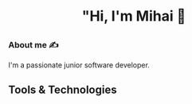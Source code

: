 ### <h1 align="center"> "Hi, I'm Mihai 👋 </h1>

## <h3 align="left"> About me ✍️ </h3>
<p align="left">I'm a passionate junior software developer.
<!--   who likes to build new projects using different technologies. Fast learner. I enjoy the process of studying about anything that I need in order to solve a problem. -->
</p>

## Tools & Technologies
<!--
**mihaibalaur/mihaibalaur** is a ✨ _special_ ✨ repository because its `README.md` (this file) appears on your GitHub profile.

Here are some ideas to get you started:

- 🔭 I’m currently working on ...
- 🌱 I’m currently learning ...
- 👯 I’m looking to collaborate on ...
- 🤔 I’m looking for help with ...
- 💬 Ask me about ...
- 📫 How to reach me: ...
- 😄 Pronouns: ...
- ⚡ Fun fact
-->
